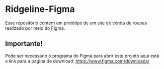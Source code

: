 # Ridgeline-Figma
Esse repositório contem um protótipo de um site de venda de roupas realizado por meio do Figma.<br />
## Importante!
Pode ser necessario o programa do Figma para abrir este projeto aqui está o link para a pagina de download: https://www.figma.com/downloads/
